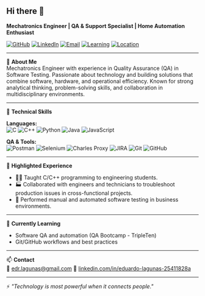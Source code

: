 ## Hi there 👋

**Mechatronics Engineer | QA & Support Specialist | Home Automation Enthusiast**

[![GitHub](https://img.shields.io/badge/GitHub-100000?style=flat&logo=github&logoColor=white)](https://github.com/yourusername)
[![LinkedIn](https://img.shields.io/badge/LinkedIn-eduardo--lagunas--25411828a-blue?style=flat&logo=linkedin&logoColor=white)](https://www.linkedin.com/in/eduardo-lagunas-25411828a)
[![Email](https://img.shields.io/badge/Email-Contact_Me-informational?style=flat&logo=gmail&logoColor=white)](mailto:your-email@example.com)
[![Learning](https://img.shields.io/badge/Currently_Learning-QA_Software_Testing-blueviolet)]()
[![Location](https://img.shields.io/badge/Location-Mexico-orange)]()

---

🎯 **About Me**  
Mechatronics Engineer with experience in Quality Assurance (QA) in Software Testing. Passionate about technology and building solutions that combine software, hardware, and operational efficiency. Known for strong analytical thinking, problem-solving skills, and collaboration in multidisciplinary environments.

---

🧰 **Technical Skills**

**Languages:**  
![C](https://img.shields.io/badge/C-00599C?style=flat&logo=c&logoColor=white)
![C++](https://img.shields.io/badge/C++-00599C?style=flat&logo=c%2B%2B&logoColor=white)
![Python](https://img.shields.io/badge/Python-3776AB?style=flat&logo=python&logoColor=white)
![Java](https://img.shields.io/badge/Java-007396?style=flat&logo=java&logoColor=white)
![JavaScript](https://img.shields.io/badge/JavaScript-F7DF1E?style=flat&logo=javascript&logoColor=black)

**QA & Tools:**  
![Postman](https://img.shields.io/badge/Postman-FF6C37?style=flat&logo=postman&logoColor=white)
![Selenium](https://img.shields.io/badge/Selenium-43B02A?style=flat&logo=selenium&logoColor=white)
![Charles Proxy](https://img.shields.io/badge/Charles_Proxy-blue?style=flat)
![JIRA](https://img.shields.io/badge/JIRA-0052CC?style=flat&logo=jira&logoColor=white)
![Git](https://img.shields.io/badge/Git-F05032?style=flat&logo=git&logoColor=white)
![GitHub](https://img.shields.io/badge/GitHub-181717?style=flat&logo=github&logoColor=white)

---

💼 **Highlighted Experience**

- 👨‍🏫 Taught C/C++ programming to engineering students.
- 🏭 Collaborated with engineers and technicians to troubleshoot production issues in cross-functional projects.
- 🧪 Performed manual and automated software testing in business environments.

---

🌱 **Currently Learning**  
- Software QA and automation (QA Bootcamp - TripleTen)   
- Git/GitHub workflows and best practices

---

📫 **Contact**  
📧 edr.lagunas@gmail.com
🔗 [linkedin.com/in/eduardo-lagunas-25411828a](https://www.linkedin.com/in/eduardo-lagunas-25411828a) 


---

⚡ *"Technology is most powerful when it connects people."*
